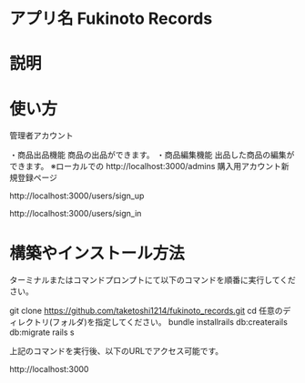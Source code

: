 # アプリ名 Fukinoto Records

# 説明

# 使い方

  管理者アカウント

  ・商品出品機能
    商品の出品ができます。
  ・商品編集機能
    出品した商品の編集ができます。
  ※ローカルでの
  http://localhost:3000/admins
  購入用アカウント新規登録ページ

  http://localhost:3000/users/sign_up

  http://localhost:3000/users/sign_in

# 構築やインストール方法

ターミナルまたはコマンドプロンプトにて以下のコマンドを順番に実行してください。

  git clone https://github.com/taketoshi1214/fukinoto_records.git
  cd 任意のディレクトリ(フォルダ)を指定してください。
  bundle installrails 
  db:createrails 
  db:migrate
  rails s

  上記のコマンドを実行後、以下のURLでアクセス可能です。
  
  http://localhost:3000
